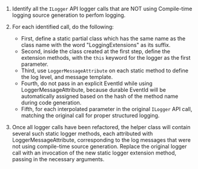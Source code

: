 1. Identify all the `ILogger` API logger calls that are NOT using Compile-time logging source generation to perfom logging.

2. For each identified call, do the following:
    - First, define a static partial class which has the same name as the class name with the word "LoggingExtensions" as its suffix.
    - Second, inside the class created at the first step, define the extension methods, with the `this` keyword for the logger as the first parameter. 
    - Third, use `LoggerMessageAttribute` on each static method to define the log level, and message template.
    - Fourth, do not pass in an explicit EventId while using LoggerMessageAttribute, because durable EventId will be automatically assigned based on the hash of the method name during code generation.
    - Fifth, for each interpolated parameter in the original `ILogger` API call, matching the original call for proper structured logging.

3. Once all logger calls have been refactored, the helper class will contain several such static logger methods, each attributed with LoggerMessageAttribute, corresponding to the log messages that were not using compile-time source generation. Replace the original logger call with an invocation of the new static logger extension method, passing in the necessary arguments.